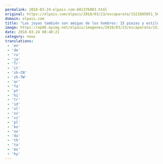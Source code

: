 ```yaml
---
permalink: 2018-03-24-elpais.com-601376003.html
original: https://elpais.com/elpais/2018/03/23/escaparate/1521805051_563598.html#?ref=rss&format=simple&link=link
domain: elpais.com
title: "Las joyas también son amigas de los hombres: 15 piezas y estilos de bisutería masculina"
image: https://ep00.epimg.net/elpais/imagenes/2018/03/23/escaparate/1521805051_563598_1521817022_rrss_normal.jpg
date: 2018-03-24 08:40:21
category: news
translations: 
 - 'en'
 - 'de'
 - 'ru'
 - 'ja'
 - 'fr'
 - 'it'
 - 'zh-CN'
 - 'zh-TW'
 - 'ar'
 - 'fa'
 - 'pt'
 - 'hi'
 - 'tr'
 - 'id'
 - 'nl'
 - 'sv'
 - 'vi'
 - 'pl'
 - 'ko'
 - 'no'
 - 'da'
 - 'th'
 - 'ta'
 - 'ms'
 - 'hy'
---
```


